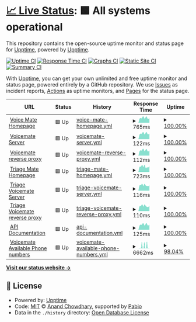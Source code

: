 # [📈 Live Status](https://demo.upptime.js.org): <!--live status--> **🟩 All systems operational**

This repository contains the open-source uptime monitor and status page for [Upptime](https://upptime.js.org), powered by [Upptime](https://github.com/upptime/upptime).

[![Uptime CI](https://github.com/Voice-Mate/status-page/workflows/Uptime%20CI/badge.svg)](https://github.com/Voice-Mate/status-page/actions?query=workflow%3A%22Uptime+CI%22)
[![Response Time CI](https://github.com/Voice-Mate/status-page/workflows/Response%20Time%20CI/badge.svg)](https://github.com/Voice-Mate/status-page/actions?query=workflow%3A%22Response+Time+CI%22)
[![Graphs CI](https://github.com/Voice-Mate/status-page/workflows/Graphs%20CI/badge.svg)](https://github.com/Voice-Mate/status-page/actions?query=workflow%3A%22Graphs+CI%22)
[![Static Site CI](https://github.com/Voice-Mate/status-page/workflows/Static%20Site%20CI/badge.svg)](https://github.com/Voice-Mate/status-page/actions?query=workflow%3A%22Static+Site+CI%22)
[![Summary CI](https://github.com/Voice-Mate/status-page/workflows/Summary%20CI/badge.svg)](https://github.com/Voice-Mate/status-page/actions?query=workflow%3A%22Summary+CI%22)

With [Upptime](https://upptime.js.org), you can get your own unlimited and free uptime monitor and status page, powered entirely by a GitHub repository. We use [Issues](https://github.com/upptime/upptime/issues) as incident reports, [Actions](https://github.com/Voice-Mate/status-page/actions) as uptime monitors, and [Pages](https://demo.upptime.js.org) for the status page.

<!--start: status pages-->
<!-- This summary is generated by Upptime (https://github.com/upptime/upptime) -->
<!-- Do not edit this manually, your changes will be overwritten -->
<!-- prettier-ignore -->
| URL | Status | History | Response Time | Uptime |
| --- | ------ | ------- | ------------- | ------ |
| <img alt="" src="https://icons.duckduckgo.com/ip3/voicemate.nl.ico" height="13"> [Voice Mate Homepage](https://voicemate.nl) | 🟩 Up | [voice-mate-homepage.yml](https://github.com/Voice-Mate/status-page/commits/HEAD/history/voice-mate-homepage.yml) | <details><summary><img alt="Response time graph" src="./graphs/voice-mate-homepage/response-time-week.png" height="20"> 765ms</summary><br><a href="https://status.voicemate.nl/history/voice-mate-homepage"><img alt="Response time 781" src="https://img.shields.io/endpoint?url=https%3A%2F%2Fraw.githubusercontent.com%2FVoice-Mate%2Fstatus-page%2FHEAD%2Fapi%2Fvoice-mate-homepage%2Fresponse-time.json"></a><br><a href="https://status.voicemate.nl/history/voice-mate-homepage"><img alt="24-hour response time 617" src="https://img.shields.io/endpoint?url=https%3A%2F%2Fraw.githubusercontent.com%2FVoice-Mate%2Fstatus-page%2FHEAD%2Fapi%2Fvoice-mate-homepage%2Fresponse-time-day.json"></a><br><a href="https://status.voicemate.nl/history/voice-mate-homepage"><img alt="7-day response time 765" src="https://img.shields.io/endpoint?url=https%3A%2F%2Fraw.githubusercontent.com%2FVoice-Mate%2Fstatus-page%2FHEAD%2Fapi%2Fvoice-mate-homepage%2Fresponse-time-week.json"></a><br><a href="https://status.voicemate.nl/history/voice-mate-homepage"><img alt="30-day response time 812" src="https://img.shields.io/endpoint?url=https%3A%2F%2Fraw.githubusercontent.com%2FVoice-Mate%2Fstatus-page%2FHEAD%2Fapi%2Fvoice-mate-homepage%2Fresponse-time-month.json"></a><br><a href="https://status.voicemate.nl/history/voice-mate-homepage"><img alt="1-year response time 781" src="https://img.shields.io/endpoint?url=https%3A%2F%2Fraw.githubusercontent.com%2FVoice-Mate%2Fstatus-page%2FHEAD%2Fapi%2Fvoice-mate-homepage%2Fresponse-time-year.json"></a></details> | <details><summary><a href="https://status.voicemate.nl/history/voice-mate-homepage">100.00%</a></summary><a href="https://status.voicemate.nl/history/voice-mate-homepage"><img alt="All-time uptime 99.56%" src="https://img.shields.io/endpoint?url=https%3A%2F%2Fraw.githubusercontent.com%2FVoice-Mate%2Fstatus-page%2FHEAD%2Fapi%2Fvoice-mate-homepage%2Fuptime.json"></a><br><a href="https://status.voicemate.nl/history/voice-mate-homepage"><img alt="24-hour uptime 100.00%" src="https://img.shields.io/endpoint?url=https%3A%2F%2Fraw.githubusercontent.com%2FVoice-Mate%2Fstatus-page%2FHEAD%2Fapi%2Fvoice-mate-homepage%2Fuptime-day.json"></a><br><a href="https://status.voicemate.nl/history/voice-mate-homepage"><img alt="7-day uptime 100.00%" src="https://img.shields.io/endpoint?url=https%3A%2F%2Fraw.githubusercontent.com%2FVoice-Mate%2Fstatus-page%2FHEAD%2Fapi%2Fvoice-mate-homepage%2Fuptime-week.json"></a><br><a href="https://status.voicemate.nl/history/voice-mate-homepage"><img alt="30-day uptime 100.00%" src="https://img.shields.io/endpoint?url=https%3A%2F%2Fraw.githubusercontent.com%2FVoice-Mate%2Fstatus-page%2FHEAD%2Fapi%2Fvoice-mate-homepage%2Fuptime-month.json"></a><br><a href="https://status.voicemate.nl/history/voice-mate-homepage"><img alt="1-year uptime 99.56%" src="https://img.shields.io/endpoint?url=https%3A%2F%2Fraw.githubusercontent.com%2FVoice-Mate%2Fstatus-page%2FHEAD%2Fapi%2Fvoice-mate-homepage%2Fuptime-year.json"></a></details>
| <img alt="" src="https://icons.duckduckgo.com/ip3/voicemate.nl.ico" height="13"> [Voicemate Server](https://voicemate.nl/aws/healthcheck/) | 🟩 Up | [voicemate-server.yml](https://github.com/Voice-Mate/status-page/commits/HEAD/history/voicemate-server.yml) | <details><summary><img alt="Response time graph" src="./graphs/voicemate-server/response-time-week.png" height="20"> 122ms</summary><br><a href="https://status.voicemate.nl/history/voicemate-server"><img alt="Response time 123" src="https://img.shields.io/endpoint?url=https%3A%2F%2Fraw.githubusercontent.com%2FVoice-Mate%2Fstatus-page%2FHEAD%2Fapi%2Fvoicemate-server%2Fresponse-time.json"></a><br><a href="https://status.voicemate.nl/history/voicemate-server"><img alt="24-hour response time 101" src="https://img.shields.io/endpoint?url=https%3A%2F%2Fraw.githubusercontent.com%2FVoice-Mate%2Fstatus-page%2FHEAD%2Fapi%2Fvoicemate-server%2Fresponse-time-day.json"></a><br><a href="https://status.voicemate.nl/history/voicemate-server"><img alt="7-day response time 122" src="https://img.shields.io/endpoint?url=https%3A%2F%2Fraw.githubusercontent.com%2FVoice-Mate%2Fstatus-page%2FHEAD%2Fapi%2Fvoicemate-server%2Fresponse-time-week.json"></a><br><a href="https://status.voicemate.nl/history/voicemate-server"><img alt="30-day response time 129" src="https://img.shields.io/endpoint?url=https%3A%2F%2Fraw.githubusercontent.com%2FVoice-Mate%2Fstatus-page%2FHEAD%2Fapi%2Fvoicemate-server%2Fresponse-time-month.json"></a><br><a href="https://status.voicemate.nl/history/voicemate-server"><img alt="1-year response time 123" src="https://img.shields.io/endpoint?url=https%3A%2F%2Fraw.githubusercontent.com%2FVoice-Mate%2Fstatus-page%2FHEAD%2Fapi%2Fvoicemate-server%2Fresponse-time-year.json"></a></details> | <details><summary><a href="https://status.voicemate.nl/history/voicemate-server">100.00%</a></summary><a href="https://status.voicemate.nl/history/voicemate-server"><img alt="All-time uptime 100.00%" src="https://img.shields.io/endpoint?url=https%3A%2F%2Fraw.githubusercontent.com%2FVoice-Mate%2Fstatus-page%2FHEAD%2Fapi%2Fvoicemate-server%2Fuptime.json"></a><br><a href="https://status.voicemate.nl/history/voicemate-server"><img alt="24-hour uptime 100.00%" src="https://img.shields.io/endpoint?url=https%3A%2F%2Fraw.githubusercontent.com%2FVoice-Mate%2Fstatus-page%2FHEAD%2Fapi%2Fvoicemate-server%2Fuptime-day.json"></a><br><a href="https://status.voicemate.nl/history/voicemate-server"><img alt="7-day uptime 100.00%" src="https://img.shields.io/endpoint?url=https%3A%2F%2Fraw.githubusercontent.com%2FVoice-Mate%2Fstatus-page%2FHEAD%2Fapi%2Fvoicemate-server%2Fuptime-week.json"></a><br><a href="https://status.voicemate.nl/history/voicemate-server"><img alt="30-day uptime 100.00%" src="https://img.shields.io/endpoint?url=https%3A%2F%2Fraw.githubusercontent.com%2FVoice-Mate%2Fstatus-page%2FHEAD%2Fapi%2Fvoicemate-server%2Fuptime-month.json"></a><br><a href="https://status.voicemate.nl/history/voicemate-server"><img alt="1-year uptime 100.00%" src="https://img.shields.io/endpoint?url=https%3A%2F%2Fraw.githubusercontent.com%2FVoice-Mate%2Fstatus-page%2FHEAD%2Fapi%2Fvoicemate-server%2Fuptime-year.json"></a></details>
| <img alt="" src="https://icons.duckduckgo.com/ip3/voicemate.nl.ico" height="13"> [Voicemate reverse proxy](https://voicemate.nl/healthcheck) | 🟩 Up | [voicemate-reverse-proxy.yml](https://github.com/Voice-Mate/status-page/commits/HEAD/history/voicemate-reverse-proxy.yml) | <details><summary><img alt="Response time graph" src="./graphs/voicemate-reverse-proxy/response-time-week.png" height="20"> 112ms</summary><br><a href="https://status.voicemate.nl/history/voicemate-reverse-proxy"><img alt="Response time 116" src="https://img.shields.io/endpoint?url=https%3A%2F%2Fraw.githubusercontent.com%2FVoice-Mate%2Fstatus-page%2FHEAD%2Fapi%2Fvoicemate-reverse-proxy%2Fresponse-time.json"></a><br><a href="https://status.voicemate.nl/history/voicemate-reverse-proxy"><img alt="24-hour response time 89" src="https://img.shields.io/endpoint?url=https%3A%2F%2Fraw.githubusercontent.com%2FVoice-Mate%2Fstatus-page%2FHEAD%2Fapi%2Fvoicemate-reverse-proxy%2Fresponse-time-day.json"></a><br><a href="https://status.voicemate.nl/history/voicemate-reverse-proxy"><img alt="7-day response time 112" src="https://img.shields.io/endpoint?url=https%3A%2F%2Fraw.githubusercontent.com%2FVoice-Mate%2Fstatus-page%2FHEAD%2Fapi%2Fvoicemate-reverse-proxy%2Fresponse-time-week.json"></a><br><a href="https://status.voicemate.nl/history/voicemate-reverse-proxy"><img alt="30-day response time 120" src="https://img.shields.io/endpoint?url=https%3A%2F%2Fraw.githubusercontent.com%2FVoice-Mate%2Fstatus-page%2FHEAD%2Fapi%2Fvoicemate-reverse-proxy%2Fresponse-time-month.json"></a><br><a href="https://status.voicemate.nl/history/voicemate-reverse-proxy"><img alt="1-year response time 116" src="https://img.shields.io/endpoint?url=https%3A%2F%2Fraw.githubusercontent.com%2FVoice-Mate%2Fstatus-page%2FHEAD%2Fapi%2Fvoicemate-reverse-proxy%2Fresponse-time-year.json"></a></details> | <details><summary><a href="https://status.voicemate.nl/history/voicemate-reverse-proxy">100.00%</a></summary><a href="https://status.voicemate.nl/history/voicemate-reverse-proxy"><img alt="All-time uptime 99.45%" src="https://img.shields.io/endpoint?url=https%3A%2F%2Fraw.githubusercontent.com%2FVoice-Mate%2Fstatus-page%2FHEAD%2Fapi%2Fvoicemate-reverse-proxy%2Fuptime.json"></a><br><a href="https://status.voicemate.nl/history/voicemate-reverse-proxy"><img alt="24-hour uptime 100.00%" src="https://img.shields.io/endpoint?url=https%3A%2F%2Fraw.githubusercontent.com%2FVoice-Mate%2Fstatus-page%2FHEAD%2Fapi%2Fvoicemate-reverse-proxy%2Fuptime-day.json"></a><br><a href="https://status.voicemate.nl/history/voicemate-reverse-proxy"><img alt="7-day uptime 100.00%" src="https://img.shields.io/endpoint?url=https%3A%2F%2Fraw.githubusercontent.com%2FVoice-Mate%2Fstatus-page%2FHEAD%2Fapi%2Fvoicemate-reverse-proxy%2Fuptime-week.json"></a><br><a href="https://status.voicemate.nl/history/voicemate-reverse-proxy"><img alt="30-day uptime 100.00%" src="https://img.shields.io/endpoint?url=https%3A%2F%2Fraw.githubusercontent.com%2FVoice-Mate%2Fstatus-page%2FHEAD%2Fapi%2Fvoicemate-reverse-proxy%2Fuptime-month.json"></a><br><a href="https://status.voicemate.nl/history/voicemate-reverse-proxy"><img alt="1-year uptime 99.45%" src="https://img.shields.io/endpoint?url=https%3A%2F%2Fraw.githubusercontent.com%2FVoice-Mate%2Fstatus-page%2FHEAD%2Fapi%2Fvoicemate-reverse-proxy%2Fuptime-year.json"></a></details>
| <img alt="" src="https://icons.duckduckgo.com/ip3/triage.voicemate.nl.ico" height="13"> [Triage Mate Homepage](https://triage.voicemate.nl) | 🟩 Up | [triage-mate-homepage.yml](https://github.com/Voice-Mate/status-page/commits/HEAD/history/triage-mate-homepage.yml) | <details><summary><img alt="Response time graph" src="./graphs/triage-mate-homepage/response-time-week.png" height="20"> 723ms</summary><br><a href="https://status.voicemate.nl/history/triage-mate-homepage"><img alt="Response time 779" src="https://img.shields.io/endpoint?url=https%3A%2F%2Fraw.githubusercontent.com%2FVoice-Mate%2Fstatus-page%2FHEAD%2Fapi%2Ftriage-mate-homepage%2Fresponse-time.json"></a><br><a href="https://status.voicemate.nl/history/triage-mate-homepage"><img alt="24-hour response time 624" src="https://img.shields.io/endpoint?url=https%3A%2F%2Fraw.githubusercontent.com%2FVoice-Mate%2Fstatus-page%2FHEAD%2Fapi%2Ftriage-mate-homepage%2Fresponse-time-day.json"></a><br><a href="https://status.voicemate.nl/history/triage-mate-homepage"><img alt="7-day response time 723" src="https://img.shields.io/endpoint?url=https%3A%2F%2Fraw.githubusercontent.com%2FVoice-Mate%2Fstatus-page%2FHEAD%2Fapi%2Ftriage-mate-homepage%2Fresponse-time-week.json"></a><br><a href="https://status.voicemate.nl/history/triage-mate-homepage"><img alt="30-day response time 791" src="https://img.shields.io/endpoint?url=https%3A%2F%2Fraw.githubusercontent.com%2FVoice-Mate%2Fstatus-page%2FHEAD%2Fapi%2Ftriage-mate-homepage%2Fresponse-time-month.json"></a><br><a href="https://status.voicemate.nl/history/triage-mate-homepage"><img alt="1-year response time 779" src="https://img.shields.io/endpoint?url=https%3A%2F%2Fraw.githubusercontent.com%2FVoice-Mate%2Fstatus-page%2FHEAD%2Fapi%2Ftriage-mate-homepage%2Fresponse-time-year.json"></a></details> | <details><summary><a href="https://status.voicemate.nl/history/triage-mate-homepage">100.00%</a></summary><a href="https://status.voicemate.nl/history/triage-mate-homepage"><img alt="All-time uptime 100.00%" src="https://img.shields.io/endpoint?url=https%3A%2F%2Fraw.githubusercontent.com%2FVoice-Mate%2Fstatus-page%2FHEAD%2Fapi%2Ftriage-mate-homepage%2Fuptime.json"></a><br><a href="https://status.voicemate.nl/history/triage-mate-homepage"><img alt="24-hour uptime 100.00%" src="https://img.shields.io/endpoint?url=https%3A%2F%2Fraw.githubusercontent.com%2FVoice-Mate%2Fstatus-page%2FHEAD%2Fapi%2Ftriage-mate-homepage%2Fuptime-day.json"></a><br><a href="https://status.voicemate.nl/history/triage-mate-homepage"><img alt="7-day uptime 100.00%" src="https://img.shields.io/endpoint?url=https%3A%2F%2Fraw.githubusercontent.com%2FVoice-Mate%2Fstatus-page%2FHEAD%2Fapi%2Ftriage-mate-homepage%2Fuptime-week.json"></a><br><a href="https://status.voicemate.nl/history/triage-mate-homepage"><img alt="30-day uptime 100.00%" src="https://img.shields.io/endpoint?url=https%3A%2F%2Fraw.githubusercontent.com%2FVoice-Mate%2Fstatus-page%2FHEAD%2Fapi%2Ftriage-mate-homepage%2Fuptime-month.json"></a><br><a href="https://status.voicemate.nl/history/triage-mate-homepage"><img alt="1-year uptime 100.00%" src="https://img.shields.io/endpoint?url=https%3A%2F%2Fraw.githubusercontent.com%2FVoice-Mate%2Fstatus-page%2FHEAD%2Fapi%2Ftriage-mate-homepage%2Fuptime-year.json"></a></details>
| <img alt="" src="https://icons.duckduckgo.com/ip3/triage.voicemate.nl.ico" height="13"> [Triage Voicemate Server](https://triage.voicemate.nl/aws/healthcheck/) | 🟩 Up | [triage-voicemate-server.yml](https://github.com/Voice-Mate/status-page/commits/HEAD/history/triage-voicemate-server.yml) | <details><summary><img alt="Response time graph" src="./graphs/triage-voicemate-server/response-time-week.png" height="20"> 116ms</summary><br><a href="https://status.voicemate.nl/history/triage-voicemate-server"><img alt="Response time 123" src="https://img.shields.io/endpoint?url=https%3A%2F%2Fraw.githubusercontent.com%2FVoice-Mate%2Fstatus-page%2FHEAD%2Fapi%2Ftriage-voicemate-server%2Fresponse-time.json"></a><br><a href="https://status.voicemate.nl/history/triage-voicemate-server"><img alt="24-hour response time 101" src="https://img.shields.io/endpoint?url=https%3A%2F%2Fraw.githubusercontent.com%2FVoice-Mate%2Fstatus-page%2FHEAD%2Fapi%2Ftriage-voicemate-server%2Fresponse-time-day.json"></a><br><a href="https://status.voicemate.nl/history/triage-voicemate-server"><img alt="7-day response time 116" src="https://img.shields.io/endpoint?url=https%3A%2F%2Fraw.githubusercontent.com%2FVoice-Mate%2Fstatus-page%2FHEAD%2Fapi%2Ftriage-voicemate-server%2Fresponse-time-week.json"></a><br><a href="https://status.voicemate.nl/history/triage-voicemate-server"><img alt="30-day response time 126" src="https://img.shields.io/endpoint?url=https%3A%2F%2Fraw.githubusercontent.com%2FVoice-Mate%2Fstatus-page%2FHEAD%2Fapi%2Ftriage-voicemate-server%2Fresponse-time-month.json"></a><br><a href="https://status.voicemate.nl/history/triage-voicemate-server"><img alt="1-year response time 123" src="https://img.shields.io/endpoint?url=https%3A%2F%2Fraw.githubusercontent.com%2FVoice-Mate%2Fstatus-page%2FHEAD%2Fapi%2Ftriage-voicemate-server%2Fresponse-time-year.json"></a></details> | <details><summary><a href="https://status.voicemate.nl/history/triage-voicemate-server">100.00%</a></summary><a href="https://status.voicemate.nl/history/triage-voicemate-server"><img alt="All-time uptime 100.00%" src="https://img.shields.io/endpoint?url=https%3A%2F%2Fraw.githubusercontent.com%2FVoice-Mate%2Fstatus-page%2FHEAD%2Fapi%2Ftriage-voicemate-server%2Fuptime.json"></a><br><a href="https://status.voicemate.nl/history/triage-voicemate-server"><img alt="24-hour uptime 100.00%" src="https://img.shields.io/endpoint?url=https%3A%2F%2Fraw.githubusercontent.com%2FVoice-Mate%2Fstatus-page%2FHEAD%2Fapi%2Ftriage-voicemate-server%2Fuptime-day.json"></a><br><a href="https://status.voicemate.nl/history/triage-voicemate-server"><img alt="7-day uptime 100.00%" src="https://img.shields.io/endpoint?url=https%3A%2F%2Fraw.githubusercontent.com%2FVoice-Mate%2Fstatus-page%2FHEAD%2Fapi%2Ftriage-voicemate-server%2Fuptime-week.json"></a><br><a href="https://status.voicemate.nl/history/triage-voicemate-server"><img alt="30-day uptime 100.00%" src="https://img.shields.io/endpoint?url=https%3A%2F%2Fraw.githubusercontent.com%2FVoice-Mate%2Fstatus-page%2FHEAD%2Fapi%2Ftriage-voicemate-server%2Fuptime-month.json"></a><br><a href="https://status.voicemate.nl/history/triage-voicemate-server"><img alt="1-year uptime 100.00%" src="https://img.shields.io/endpoint?url=https%3A%2F%2Fraw.githubusercontent.com%2FVoice-Mate%2Fstatus-page%2FHEAD%2Fapi%2Ftriage-voicemate-server%2Fuptime-year.json"></a></details>
| <img alt="" src="https://icons.duckduckgo.com/ip3/triage.voicemate.nl.ico" height="13"> [Triage Voicemate reverse proxy](https://triage.voicemate.nl/healthcheck) | 🟩 Up | [triage-voicemate-reverse-proxy.yml](https://github.com/Voice-Mate/status-page/commits/HEAD/history/triage-voicemate-reverse-proxy.yml) | <details><summary><img alt="Response time graph" src="./graphs/triage-voicemate-reverse-proxy/response-time-week.png" height="20"> 110ms</summary><br><a href="https://status.voicemate.nl/history/triage-voicemate-reverse-proxy"><img alt="Response time 116" src="https://img.shields.io/endpoint?url=https%3A%2F%2Fraw.githubusercontent.com%2FVoice-Mate%2Fstatus-page%2FHEAD%2Fapi%2Ftriage-voicemate-reverse-proxy%2Fresponse-time.json"></a><br><a href="https://status.voicemate.nl/history/triage-voicemate-reverse-proxy"><img alt="24-hour response time 89" src="https://img.shields.io/endpoint?url=https%3A%2F%2Fraw.githubusercontent.com%2FVoice-Mate%2Fstatus-page%2FHEAD%2Fapi%2Ftriage-voicemate-reverse-proxy%2Fresponse-time-day.json"></a><br><a href="https://status.voicemate.nl/history/triage-voicemate-reverse-proxy"><img alt="7-day response time 110" src="https://img.shields.io/endpoint?url=https%3A%2F%2Fraw.githubusercontent.com%2FVoice-Mate%2Fstatus-page%2FHEAD%2Fapi%2Ftriage-voicemate-reverse-proxy%2Fresponse-time-week.json"></a><br><a href="https://status.voicemate.nl/history/triage-voicemate-reverse-proxy"><img alt="30-day response time 118" src="https://img.shields.io/endpoint?url=https%3A%2F%2Fraw.githubusercontent.com%2FVoice-Mate%2Fstatus-page%2FHEAD%2Fapi%2Ftriage-voicemate-reverse-proxy%2Fresponse-time-month.json"></a><br><a href="https://status.voicemate.nl/history/triage-voicemate-reverse-proxy"><img alt="1-year response time 116" src="https://img.shields.io/endpoint?url=https%3A%2F%2Fraw.githubusercontent.com%2FVoice-Mate%2Fstatus-page%2FHEAD%2Fapi%2Ftriage-voicemate-reverse-proxy%2Fresponse-time-year.json"></a></details> | <details><summary><a href="https://status.voicemate.nl/history/triage-voicemate-reverse-proxy">100.00%</a></summary><a href="https://status.voicemate.nl/history/triage-voicemate-reverse-proxy"><img alt="All-time uptime 100.00%" src="https://img.shields.io/endpoint?url=https%3A%2F%2Fraw.githubusercontent.com%2FVoice-Mate%2Fstatus-page%2FHEAD%2Fapi%2Ftriage-voicemate-reverse-proxy%2Fuptime.json"></a><br><a href="https://status.voicemate.nl/history/triage-voicemate-reverse-proxy"><img alt="24-hour uptime 100.00%" src="https://img.shields.io/endpoint?url=https%3A%2F%2Fraw.githubusercontent.com%2FVoice-Mate%2Fstatus-page%2FHEAD%2Fapi%2Ftriage-voicemate-reverse-proxy%2Fuptime-day.json"></a><br><a href="https://status.voicemate.nl/history/triage-voicemate-reverse-proxy"><img alt="7-day uptime 100.00%" src="https://img.shields.io/endpoint?url=https%3A%2F%2Fraw.githubusercontent.com%2FVoice-Mate%2Fstatus-page%2FHEAD%2Fapi%2Ftriage-voicemate-reverse-proxy%2Fuptime-week.json"></a><br><a href="https://status.voicemate.nl/history/triage-voicemate-reverse-proxy"><img alt="30-day uptime 100.00%" src="https://img.shields.io/endpoint?url=https%3A%2F%2Fraw.githubusercontent.com%2FVoice-Mate%2Fstatus-page%2FHEAD%2Fapi%2Ftriage-voicemate-reverse-proxy%2Fuptime-month.json"></a><br><a href="https://status.voicemate.nl/history/triage-voicemate-reverse-proxy"><img alt="1-year uptime 100.00%" src="https://img.shields.io/endpoint?url=https%3A%2F%2Fraw.githubusercontent.com%2FVoice-Mate%2Fstatus-page%2FHEAD%2Fapi%2Ftriage-voicemate-reverse-proxy%2Fuptime-year.json"></a></details>
| <img alt="" src="https://icons.duckduckgo.com/ip3/voicemate.nl.ico" height="13"> [API Documentation](https://voicemate.nl/docs) | 🟩 Up | [api-documentation.yml](https://github.com/Voice-Mate/status-page/commits/HEAD/history/api-documentation.yml) | <details><summary><img alt="Response time graph" src="./graphs/api-documentation/response-time-week.png" height="20"> 125ms</summary><br><a href="https://status.voicemate.nl/history/api-documentation"><img alt="Response time 126" src="https://img.shields.io/endpoint?url=https%3A%2F%2Fraw.githubusercontent.com%2FVoice-Mate%2Fstatus-page%2FHEAD%2Fapi%2Fapi-documentation%2Fresponse-time.json"></a><br><a href="https://status.voicemate.nl/history/api-documentation"><img alt="24-hour response time 106" src="https://img.shields.io/endpoint?url=https%3A%2F%2Fraw.githubusercontent.com%2FVoice-Mate%2Fstatus-page%2FHEAD%2Fapi%2Fapi-documentation%2Fresponse-time-day.json"></a><br><a href="https://status.voicemate.nl/history/api-documentation"><img alt="7-day response time 125" src="https://img.shields.io/endpoint?url=https%3A%2F%2Fraw.githubusercontent.com%2FVoice-Mate%2Fstatus-page%2FHEAD%2Fapi%2Fapi-documentation%2Fresponse-time-week.json"></a><br><a href="https://status.voicemate.nl/history/api-documentation"><img alt="30-day response time 133" src="https://img.shields.io/endpoint?url=https%3A%2F%2Fraw.githubusercontent.com%2FVoice-Mate%2Fstatus-page%2FHEAD%2Fapi%2Fapi-documentation%2Fresponse-time-month.json"></a><br><a href="https://status.voicemate.nl/history/api-documentation"><img alt="1-year response time 126" src="https://img.shields.io/endpoint?url=https%3A%2F%2Fraw.githubusercontent.com%2FVoice-Mate%2Fstatus-page%2FHEAD%2Fapi%2Fapi-documentation%2Fresponse-time-year.json"></a></details> | <details><summary><a href="https://status.voicemate.nl/history/api-documentation">100.00%</a></summary><a href="https://status.voicemate.nl/history/api-documentation"><img alt="All-time uptime 100.00%" src="https://img.shields.io/endpoint?url=https%3A%2F%2Fraw.githubusercontent.com%2FVoice-Mate%2Fstatus-page%2FHEAD%2Fapi%2Fapi-documentation%2Fuptime.json"></a><br><a href="https://status.voicemate.nl/history/api-documentation"><img alt="24-hour uptime 100.00%" src="https://img.shields.io/endpoint?url=https%3A%2F%2Fraw.githubusercontent.com%2FVoice-Mate%2Fstatus-page%2FHEAD%2Fapi%2Fapi-documentation%2Fuptime-day.json"></a><br><a href="https://status.voicemate.nl/history/api-documentation"><img alt="7-day uptime 100.00%" src="https://img.shields.io/endpoint?url=https%3A%2F%2Fraw.githubusercontent.com%2FVoice-Mate%2Fstatus-page%2FHEAD%2Fapi%2Fapi-documentation%2Fuptime-week.json"></a><br><a href="https://status.voicemate.nl/history/api-documentation"><img alt="30-day uptime 100.00%" src="https://img.shields.io/endpoint?url=https%3A%2F%2Fraw.githubusercontent.com%2FVoice-Mate%2Fstatus-page%2FHEAD%2Fapi%2Fapi-documentation%2Fuptime-month.json"></a><br><a href="https://status.voicemate.nl/history/api-documentation"><img alt="1-year uptime 100.00%" src="https://img.shields.io/endpoint?url=https%3A%2F%2Fraw.githubusercontent.com%2FVoice-Mate%2Fstatus-page%2FHEAD%2Fapi%2Fapi-documentation%2Fuptime-year.json"></a></details>
| <img alt="" src="https://icons.duckduckgo.com/ip3/voicemate.nl.ico" height="13"> [Voicemate Available Phone numbers](https://voicemate.nl/api/switchboard/available-phone-numbers/) | 🟩 Up | [voicemate-available-phone-numbers.yml](https://github.com/Voice-Mate/status-page/commits/HEAD/history/voicemate-available-phone-numbers.yml) | <details><summary><img alt="Response time graph" src="./graphs/voicemate-available-phone-numbers/response-time-week.png" height="20"> 6662ms</summary><br><a href="https://status.voicemate.nl/history/voicemate-available-phone-numbers"><img alt="Response time 1656" src="https://img.shields.io/endpoint?url=https%3A%2F%2Fraw.githubusercontent.com%2FVoice-Mate%2Fstatus-page%2FHEAD%2Fapi%2Fvoicemate-available-phone-numbers%2Fresponse-time.json"></a><br><a href="https://status.voicemate.nl/history/voicemate-available-phone-numbers"><img alt="24-hour response time 726" src="https://img.shields.io/endpoint?url=https%3A%2F%2Fraw.githubusercontent.com%2FVoice-Mate%2Fstatus-page%2FHEAD%2Fapi%2Fvoicemate-available-phone-numbers%2Fresponse-time-day.json"></a><br><a href="https://status.voicemate.nl/history/voicemate-available-phone-numbers"><img alt="7-day response time 6662" src="https://img.shields.io/endpoint?url=https%3A%2F%2Fraw.githubusercontent.com%2FVoice-Mate%2Fstatus-page%2FHEAD%2Fapi%2Fvoicemate-available-phone-numbers%2Fresponse-time-week.json"></a><br><a href="https://status.voicemate.nl/history/voicemate-available-phone-numbers"><img alt="30-day response time 2691" src="https://img.shields.io/endpoint?url=https%3A%2F%2Fraw.githubusercontent.com%2FVoice-Mate%2Fstatus-page%2FHEAD%2Fapi%2Fvoicemate-available-phone-numbers%2Fresponse-time-month.json"></a><br><a href="https://status.voicemate.nl/history/voicemate-available-phone-numbers"><img alt="1-year response time 1656" src="https://img.shields.io/endpoint?url=https%3A%2F%2Fraw.githubusercontent.com%2FVoice-Mate%2Fstatus-page%2FHEAD%2Fapi%2Fvoicemate-available-phone-numbers%2Fresponse-time-year.json"></a></details> | <details><summary><a href="https://status.voicemate.nl/history/voicemate-available-phone-numbers">98.04%</a></summary><a href="https://status.voicemate.nl/history/voicemate-available-phone-numbers"><img alt="All-time uptime 86.56%" src="https://img.shields.io/endpoint?url=https%3A%2F%2Fraw.githubusercontent.com%2FVoice-Mate%2Fstatus-page%2FHEAD%2Fapi%2Fvoicemate-available-phone-numbers%2Fuptime.json"></a><br><a href="https://status.voicemate.nl/history/voicemate-available-phone-numbers"><img alt="24-hour uptime 100.00%" src="https://img.shields.io/endpoint?url=https%3A%2F%2Fraw.githubusercontent.com%2FVoice-Mate%2Fstatus-page%2FHEAD%2Fapi%2Fvoicemate-available-phone-numbers%2Fuptime-day.json"></a><br><a href="https://status.voicemate.nl/history/voicemate-available-phone-numbers"><img alt="7-day uptime 98.04%" src="https://img.shields.io/endpoint?url=https%3A%2F%2Fraw.githubusercontent.com%2FVoice-Mate%2Fstatus-page%2FHEAD%2Fapi%2Fvoicemate-available-phone-numbers%2Fuptime-week.json"></a><br><a href="https://status.voicemate.nl/history/voicemate-available-phone-numbers"><img alt="30-day uptime 99.49%" src="https://img.shields.io/endpoint?url=https%3A%2F%2Fraw.githubusercontent.com%2FVoice-Mate%2Fstatus-page%2FHEAD%2Fapi%2Fvoicemate-available-phone-numbers%2Fuptime-month.json"></a><br><a href="https://status.voicemate.nl/history/voicemate-available-phone-numbers"><img alt="1-year uptime 86.56%" src="https://img.shields.io/endpoint?url=https%3A%2F%2Fraw.githubusercontent.com%2FVoice-Mate%2Fstatus-page%2FHEAD%2Fapi%2Fvoicemate-available-phone-numbers%2Fuptime-year.json"></a></details>

<!--end: status pages-->

[**Visit our status website →**](https://demo.upptime.js.org)

## 📄 License

- Powered by: [Upptime](https://github.com/upptime/upptime)
- Code: [MIT](./LICENSE) © [Anand Chowdhary](https://anandchowdhary.com), supported by [Pabio](https://pabio.com)
- Data in the `./history` directory: [Open Database License](https://opendatacommons.org/licenses/odbl/1-0/)
